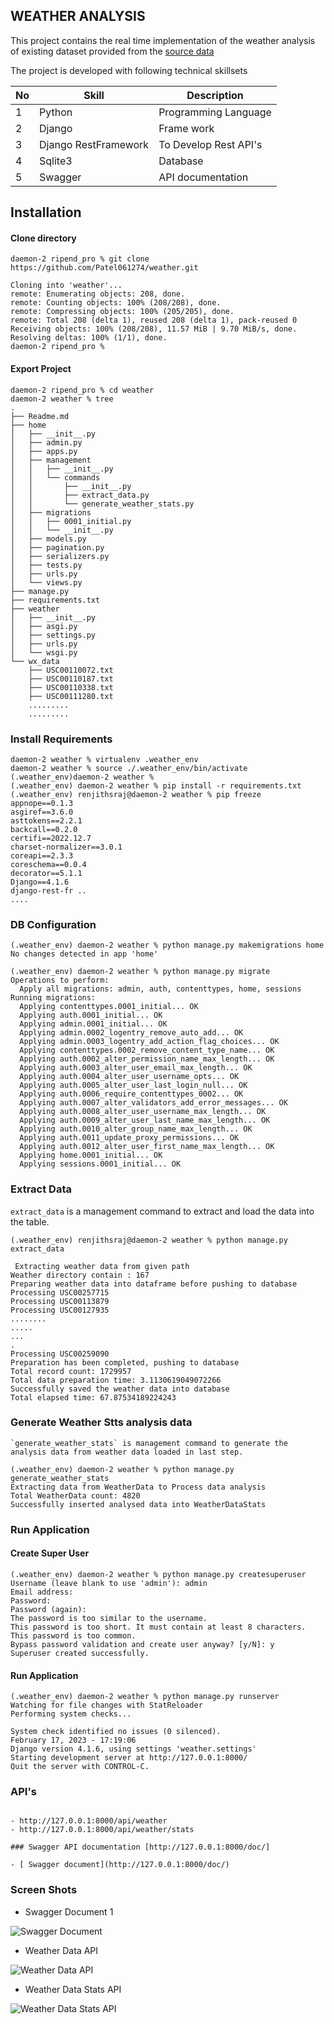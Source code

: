 ## WEATHER ANALYSIS

This project contains the real time implementation of the weather analysis 
of existing dataset provided from the [source data](https://github.com/corteva/code-challenge-template/blob/main/wx_data/)

The project is developed with following technical skillsets

| No  |  Skill |  Description |
| ------------ | ------------ | ------------ |
|  1 | Python  |  Programming Language |
|  2 |  Django |  Frame work |
|  3 |  Django RestFramework |  To Develop Rest API's |
|  4 |  Sqlite3 |   Database|
| 5  |  Swagger |   API documentation|



## Installation

#### Clone directory
```
daemon-2 ripend_pro % git clone https://github.com/Patel061274/weather.git 

Cloning into 'weather'...
remote: Enumerating objects: 208, done.
remote: Counting objects: 100% (208/208), done.
remote: Compressing objects: 100% (205/205), done.
remote: Total 208 (delta 1), reused 208 (delta 1), pack-reused 0
Receiving objects: 100% (208/208), 11.57 MiB | 9.70 MiB/s, done.
Resolving deltas: 100% (1/1), done.
daemon-2 ripend_pro % 
```
#### Export Project 

```
daemon-2 ripend_pro % cd weather
daemon-2 weather % tree
.
├── Readme.md
├── home
│   ├── __init__.py
│   ├── admin.py
│   ├── apps.py
│   ├── management
│   │   ├── __init__.py
│   │   └── commands
│   │       ├── __init__.py
│   │       ├── extract_data.py
│   │       └── generate_weather_stats.py
│   ├── migrations
│   │   ├── 0001_initial.py
│   │   └── __init__.py
│   ├── models.py
│   ├── pagination.py
│   ├── serializers.py
│   ├── tests.py
│   ├── urls.py
│   └── views.py
├── manage.py
├── requirements.txt
├── weather
│   ├── __init__.py
│   ├── asgi.py
│   ├── settings.py
│   ├── urls.py
│   └── wsgi.py
└── wx_data
    ├── USC00110072.txt
    ├── USC00110187.txt
    ├── USC00110338.txt
    ├── USC00111280.txt
    .........
    .........
```

### Install Requirements

```
daemon-2 weather % virtualenv .weather_env
daemon-2 weather % source ./.weather_env/bin/activate
(.weather_env)daemon-2 weather %
(.weather_env) daemon-2 weather % pip install -r requirements.txt
(.weather_env) renjithsraj@daemon-2 weather % pip freeze
appnope==0.1.3
asgiref==3.6.0
asttokens==2.2.1
backcall==0.2.0
certifi==2022.12.7
charset-normalizer==3.0.1
coreapi==2.3.3
coreschema==0.0.4
decorator==5.1.1
Django==4.1.6
django-rest-fr ..
....
```

### DB Configuration

```
(.weather_env) daemon-2 weather % python manage.py makemigrations home
No changes detected in app 'home'

(.weather_env) daemon-2 weather % python manage.py migrate
Operations to perform:
  Apply all migrations: admin, auth, contenttypes, home, sessions
Running migrations:
  Applying contenttypes.0001_initial... OK
  Applying auth.0001_initial... OK
  Applying admin.0001_initial... OK
  Applying admin.0002_logentry_remove_auto_add... OK
  Applying admin.0003_logentry_add_action_flag_choices... OK
  Applying contenttypes.0002_remove_content_type_name... OK
  Applying auth.0002_alter_permission_name_max_length... OK
  Applying auth.0003_alter_user_email_max_length... OK
  Applying auth.0004_alter_user_username_opts... OK
  Applying auth.0005_alter_user_last_login_null... OK
  Applying auth.0006_require_contenttypes_0002... OK
  Applying auth.0007_alter_validators_add_error_messages... OK
  Applying auth.0008_alter_user_username_max_length... OK
  Applying auth.0009_alter_user_last_name_max_length... OK
  Applying auth.0010_alter_group_name_max_length... OK
  Applying auth.0011_update_proxy_permissions... OK
  Applying auth.0012_alter_user_first_name_max_length... OK
  Applying home.0001_initial... OK
  Applying sessions.0001_initial... OK
```

### Extract Data

`extract_data` is a management command to extract and load the data into the table. 

```
(.weather_env) renjithsraj@daemon-2 weather % python manage.py extract_data

 Extracting weather data from given path
Weather directory contain : 167
Preparing weather data into dataframe before pushing to database
Processing USC00257715
Processing USC00113879
Processing USC00127935
........
.....
...
.
Processing USC00259090
Preparation has been completed, pushing to database
Total record count: 1729957
Total data preparation time: 3.1130619049072266
Successfully saved the weather data into database
Total elapsed time: 67.87534189224243
```

### Generate Weather Stts analysis data
```
`generate_weather_stats` is management command to generate the analysis data from weather data loaded in last step.

(.weather_env) daemon-2 weather % python manage.py generate_weather_stats
Extracting data from WeatherData to Process data analysis
Total WeatherData count: 4820
Successfully inserted analysed data into WeatherDataStats
```

### Run Application

#### Create Super User

```
(.weather_env) daemon-2 weather % python manage.py createsuperuser
Username (leave blank to use 'admin'): admin
Email address: 
Password: 
Password (again): 
The password is too similar to the username.
This password is too short. It must contain at least 8 characters.
This password is too common.
Bypass password validation and create user anyway? [y/N]: y
Superuser created successfully.

```

#### Run Application

```
(.weather_env) daemon-2 weather % python manage.py runserver
Watching for file changes with StatReloader
Performing system checks...

System check identified no issues (0 silenced).
February 17, 2023 - 17:19:06
Django version 4.1.6, using settings 'weather.settings'
Starting development server at http://127.0.0.1:8000/
Quit the server with CONTROL-C.

```

### API's

```

- http://127.0.0.1:8000/api/weather
- http://127.0.0.1:8000/api/weather/stats

### Swagger API documentation [http://127.0.0.1:8000/doc/]

- [ Swagger document](http://127.0.0.1:8000/doc/)

```

### Screen Shots

- Swagger Document 1

![Swagger Document](https://github.com/Patel061274/weather/blob/main/pics/Screenshot%202023-02-17%20at%208.27.39%20PM.png)


- Weather Data API

![Weather Data API](https://github.com/Patel061274/weather/blob/main/pics/Screenshot%202023-02-17%20at%208.28.21%20PM.png)

- Weather Data Stats API

![Weather Data Stats API](https://github.com/Patel061274/weather/blob/main/pics/Screenshot%202023-02-17%20at%208.28.21%20PM.png)











